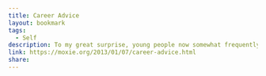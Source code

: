 ```yaml
---
title: Career Advice
layout: bookmark
tags:
  - Self
description: To my great surprise, young people now somewhat frequently contact me in order to solicit career advice.They are usually in college or highschool, and want to know what the best next steps are for a career in security or software development.This is, honestly, a really complicated question, mostl...
link: https://moxie.org/2013/01/07/career-advice.html
share:
---
```


